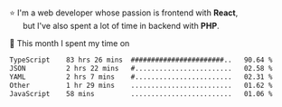 ⭐ I'm a web developer whose passion is frontend with <b>React</b>,<br/>
&nbsp; &nbsp; &nbsp; but I've also spent a lot of time in backend with <b>PHP</b>.

📅 This month I spent my time on

<!--START_SECTION:waka-->

```txt
TypeScript    83 hrs 26 mins  #######################..   90.64 %
JSON          2 hrs 22 mins   #........................   02.58 %
YAML          2 hrs 7 mins    #........................   02.31 %
Other         1 hr 29 mins    .........................   01.62 %
JavaScript    58 mins         .........................   01.06 %
```

<!--END_SECTION:waka-->
